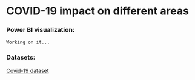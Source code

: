 # COVID-19 impact on different areas
### Power BI visualization:
`Working on it...`

### Datasets:
[Covid-19 dataset](https://www.kaggle.com/datasets/imdevskp/corona-virus-report?select=covid_19_clean_complete.csv)
